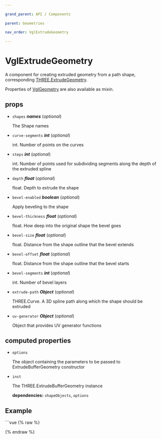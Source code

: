 ```yaml
---
          
grand_parent: API / Components
          
parent: Geometries
          
nav_order: VglExtrudeGeometry
          
---
```

# VglExtrudeGeometry 

A component for creating extruded geometry from a path shape,
corresponding [THREE.ExtrudeGeometry](https://threejs.org/docs/index.html#api/geometries/ExtrudeGeometry).

Properties of [VglGeometry](../core/vgl-geometry) are also available as mixin. 

## props 

- `shapes` ***names*** (*optional*) 

  The Shape names 

- `curve-segments` ***int*** (*optional*) 

  int. Number of points on the curves 

- `steps` ***int*** (*optional*) 

  int. Number of points used for subdividing segments
  along the depth of the extruded spline 

- `depth` ***float*** (*optional*) 

  float. Depth to extrude the shape 

- `bevel-enabled` ***boolean*** (*optional*) 

  Apply beveling to the shape 

- `bevel-thickness` ***float*** (*optional*) 

  float. How deep into the original shape the bevel goes 

- `bevel-size` ***float*** (*optional*) 

  float. Distance from the shape outline that the bevel extends 

- `bevel-offset` ***float*** (*optional*) 

  float. Distance from the shape outline that the bevel starts 

- `bevel-segments` ***int*** (*optional*) 

  int. Number of bevel layers 

- `extrude-path` ***Object*** (*optional*) 

  THREE.Curve. A 3D spline path along which the shape should be extruded 

- `uv-generator` ***Object*** (*optional*) 

  Object that provides UV generator functions 

## computed properties 

- `options` 

  The object containing the parameters to be passed to ExtrudeBufferGeometry constructor 
- `inst` 

  The THREE.ExtrudeBufferGeometry instance 

   **dependencies:** `shapeObjects`, `options` 



## Example
              
<div class="code-example"><div class="max-width-1-2">
                <vgl-extrude-geometry-example class="aspect-1618-1000"></vgl-extrude-geometry-example>
              
</div></div>
```vue
{% raw %}<template>
  <div>
    <vgl-renderer
      antialias
      camera="camera"
      scene="scene"
    >
      <vgl-scene name="scene">
        <vgl-shape
          name="shape"
          path="0 0, 10 10, -10 10, -20 -30, 30 -40"
        />
        <vgl-extrude-geometry
          name="extrude"
          shapes="shape"
          :depth="depth"
          :curve-segments="curveSegments"
          :steps="steps"
          :bevel-enabled="bevelEnabled"
          :bevel-thickness="bevelThickness"
          :bevel-size="bevelSize"
          :bevel-offset="bevelOffset"
          :bevel-segments="bevelSegments"
        />
        <vgl-mesh-standard-material name="std" />
        <vgl-mesh
          geometry="extrude"
          material="std"
        />
        <vgl-ambient-light color="#ffeecc" />
        <vgl-directional-light position="0 1 2" />
      </vgl-scene>
      <vgl-perspective-camera
        orbit-position="200 1 0.5"
        orbit-target="0 -30 50"
        name="camera"
      />
    </vgl-renderer>

    <aside class="control-panel">
      <section>
        <h3>Extrude</h3>
        <label>Depth<input
          v-model="depth"
          type="range"
        ></label>
        <label>Curve segments<input
          v-model="curveSegments"
          type="range"
          max="20"
        ></label>
        <label>Steps<input
          v-model="steps"
          type="range"
          max="10"
        ></label>
      </section>
      <section>
        <h3>Bevel</h3>
        <label>Enabled<input
          v-model="bevelEnabled"
          type="checkbox"
        ></label>
        <label>Thickness<input
          v-model="bevelThickness"
          type="range"
          step="0.1"
          max="10"
        ></label>
        <label>Size<input
          v-model="bevelSize"
          type="range"
          step="0.1"
          max="10"
        ></label>
        <label>Offset<input
          v-model="bevelOffset"
          type="range"
          step="0.1"
          min="-10"
          max="10"
        ></label>
        <label>Segments<input
          v-model="bevelSegments"
          type="range"
          max="10"
        ></label>
      </section>
    </aside>
  </div>
</template>

<script>
export default {
  data: () => ({
    depth: 50,
    curveSegments: 5,
    steps: 5,
    bevelEnabled: false,
    bevelThickness: 2,
    bevelSize: 2,
    bevelOffset: 0,
    bevelSegments: 5,
  }),
};
</script>
{% endraw %}
```